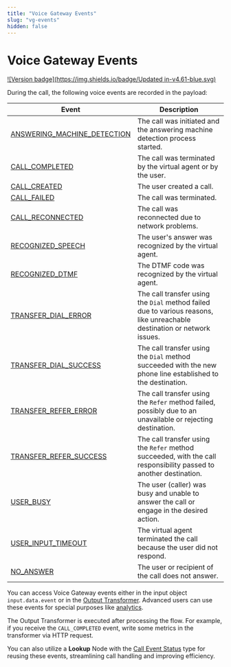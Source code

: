 ```yaml
---
title: "Voice Gateway Events"
slug: "vg-events"
hidden: false
---
```


# Voice Gateway Events

[![Version badge](https://img.shields.io/badge/Updated in-v4.61-blue.svg)](../../../release-notes/4.61.md)

During the call, the following voice events are recorded in the payload:

| Event                                                         | Description                                                                                                              |
|---------------------------------------------------------------|--------------------------------------------------------------------------------------------------------------------------|
| [ANSWERING_MACHINE_DETECTION](ANSWERING_MACHINE_DETECTION.md) | The call was initiated and the answering machine detection process started.                                              |
| [CALL_COMPLETED](CALL_COMPLETED.md)                           | The call was terminated by the virtual agent or by the user.                                                             |
| [CALL_CREATED](CALL_CREATED.md)                               | The user created a call.                                                                                                 |
| [CALL_FAILED](CALL_FAILED.md)                                 | The call was terminated.                                                                                                 |
| [CALL_RECONNECTED](CALL_RECONNECTED.md)                       | The call was reconnected due to network problems.                                                                        |
| [RECOGNIZED_SPEECH](RECOGNIZED_SPEECH.md)                     | The user's answer was recognized by the virtual agent.                                                                   |
| [RECOGNIZED_DTMF](RECOGNIZED_DTMF.md)                         | The DTMF code was recognized by the virtual agent.                                                                       |
| [TRANSFER_DIAL_ERROR](TRANSFER_DIAL_ERROR.md)                 | The call transfer using the `Dial` method failed due to various reasons, like unreachable destination or network issues. |
| [TRANSFER_DIAL_SUCCESS](TRANSFER_DIAL_SUCCESS.md)             | The call transfer using the `Dial` method succeeded with the new phone line established to the destination.              |
| [TRANSFER_REFER_ERROR](TRANSFER_REFER_ERROR.md)               | The call transfer using the `Refer` method failed, possibly due to an unavailable or rejecting destination.              |
| [TRANSFER_REFER_SUCCESS](TRANSFER_REFER_SUCCESS.md)           | The call transfer using the `Refer` method succeeded, with the call responsibility passed to another destination.        |
| [USER_BUSY](USER_BUSY.md)                                     | The user (caller) was busy and unable to answer the call or engage in the desired action.                                |
| [USER_INPUT_TIMEOUT](USER_INPUT_TIMEOUT.md)                   | The virtual agent terminated the call because the user did not respond.                                                  |
| [NO_ANSWER](NO_ANSWER.md)                                     | The user or recipient of the call does not answer.                                                                       |

You can access Voice Gateway events either in the input object `input.data.event` or in the [Output Transformer](../../../ai/endpoints/transformers/output-transformer.md). Advanced users can use these events for special purposes like [analytics](../../../ai/tools/analytics/analytics-concepts.md). 

The Output Transformer is executed after processing the flow. For example, if you receive the `CALL_COMPLETED` event, write some metrics in the transformer via HTTP request.

You can also utilize a **Lookup** Node with the [Call Event Status](../../../ai/flow-nodes/logic/lookup.md#call-event-status) type for reusing these events, streamlining call handling and improving efficiency.
